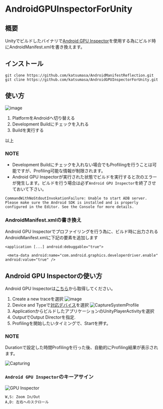 # AndroidGPUInspectorForUnity

## 概要

Unityでビルドしたバイナリで[Android GPU Inspector](https://gpuinspector.dev/)を使用する為にビルド時にAndroidManifest.xmlを書き換えます。

## インストール

```
git clone https://github.com/katsumasa/AndroidManifestReflection.git
git cline https://github.com/katsumasa/AndroidGPUInspectorForUnity.git
```

## 使い方

![image](https://user-images.githubusercontent.com/29646672/139030370-48abcf2d-686e-44f7-9858-475d7b394258.png)

1. PlatformをAndroidへ切り替える
2. Development Buildにチェックを入れる
3. Buildを実行する

以上

### NOTE

- Development Buildにチェックを入れない場合でもProfilingを行うことは可能ですが、Profiling可能な情報が制限されます。
- Android GPU Inspectorが実行された状態でビルドを実行すると次のエラーが発生します。ビルドを行う場合は必ず`Android GPU Inspector`を終了させておいて下さい。


```
CommandWithNoStdoutInvokationFailure: Unable to start ADB server. Please make sure the Android SDK is installed and is properly configured in the Editor. See the Console for more details.
```

### AndroidManifest.xmlの書き換え


Android GPU Inspectorでプロファイリングを行う為に、ビルド時に出力されるAndroidManifest.xmlに下記の要素を追加します

```
<application [...] android:debuggable="true">
```

```
 <meta-data android:name="com.android.graphics.developerdriver.enable" android:value="true" />
```


## Android GPU Inspectorの使い方

Android GPU Inspectorは[こちら](https://github.com/google/agi)から取得してください。




1. Create a new traceを選択
  ![image](https://user-images.githubusercontent.com/29646672/139036473-87555766-e761-437c-bdee-8605734ef541.png)
2. Device and Typeで[対応デバイス](https://gpuinspector.dev/docs/devices)を選択
  ![CaptureSystemProfile](https://user-images.githubusercontent.com/29646672/139029565-b9cbf54d-1061-4ef2-a031-a79dc4358711.jpg)
3. ApplicationからビルドしたアプリケーションのUnityPlayerActivityを選択
4. OutputでOutput Directorを指定.
5. Profilingを開始したいタイミングで、Startを押す。

### NOTE

Durationで設定した時間Profilingを行った後、自動的にProfiling結果が表示されます。

![Capturing](https://user-images.githubusercontent.com/29646672/139029618-0a1571eb-42e0-4c7c-be12-aff1aec2c9aa.jpg)

### `Android GPU Inspector`のキーアサイン

![GPU Inspector](https://user-images.githubusercontent.com/29646672/139029653-a49d6d42-526e-4939-a751-7416ac0a744d.jpg)

```
W,S: Zoom In/Out
A,D: 左右へのスクロール
```
